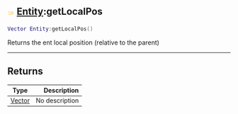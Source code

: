 ## ![shared](../../.gitbook/assets/shared.png) [Entity](https://iaswiki.rawr.dev/readme/entity):getLocalPos

```lua
Vector Entity:getLocalPos()
```

Returns the ent local position (relative to the parent)

------
## Returns

| Type   | Description |
| ------ | ----------: |
| [Vector](https://iaswiki.rawr.dev/readme/vector) | No description |

